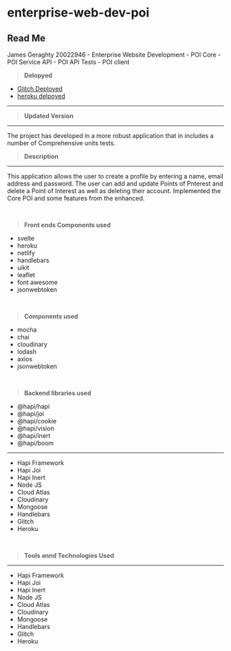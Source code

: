 # enterprise-web-dev-poi



## Read Me
James Geraghty 20022946 - Enterprise Website Development - POI Core -POI Service API - POI API Tests - POI client


> **Delopyed**
- [Glitch Deployed](https://wind-elderly-scraper.glitch.me/)
- [heroku delpoyed](https://pointsofinterest-app.herokuapp.com/)

---
> **Updated Version**
---
The project has developed in a more robust application that in includes a number of Comprehensive units tests.

> **Description**
---
This application allows the user to create a profile by entering a name, email address and password. The user can add and update Points of Pnterest and delete a Point of Interest as well as deleting their account.
Implemented the Core POI and some features from the enhanced.


<p>&nbsp;</p>

> **Front ends Components used**
-  svelte
-  heroku
-  netlify
-  handlebars
-  uikit
-  leaflet
-  font awesome
-  jsonwebtoken


<p>&nbsp;</p>

> **Components used**
-  mocha
-  chai
-  cloudinary
-  lodash
-  axios
-  jsonwebtoken


<p>&nbsp;</p>

> **Backend libraries used**
-  @hapi/hapi
-  @hapi/joi
-  @hapi/cookie
-  @hapi/vision
-  @hapi/inert
-  @hapi/boom

---
- Hapi Framework
- Hapi Joi
- Hapi Inert
- Node JS
- Cloud Atlas
- Cloudinary
- Mongoose
- Handlebars
- Glitch
- Heroku

<p>&nbsp;</p>

> **Tools annd Technologies Used**
---
- Hapi Framework
- Hapi Joi
- Hapi Inert
- Node JS
- Cloud Atlas
- Cloudinary
- Mongoose
- Handlebars
- Glitch
- Heroku




<p>&nbsp;</p>
